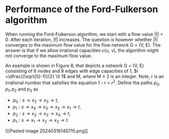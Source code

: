 # Performance of the Ford-Fulkerson algorithm
When running the Ford-Fulkerson algorithm, we start with a flow value |f| = 0. After each iteration, |f| increases. The question is however whether |f| converges to the maximum flow value for the flow network G = (V, E). The answer is that if we allow irrational capacities c(u, v), the algorithm might not converge to the maximum flow value.

An example is shown in Figure 8, that depicts a network G = (V, E) consisting of 6 nodes and 9 edges with edge capacities of 1, $r =\dfrac{(\sqrt{5}-1)}{2} \lt 1$ and M, where M $\ge$ 2 is an integer. Note, r is an irrational number that satisfies the equation 1 - r =  $r^2$. Define the paths $p_0, p_1, p_2$ and $p_3$ as
- $p_0 : s \rightarrow x_2 \rightarrow x_3 \rightarrow t$,
- $p_1 : s \rightarrow x_4 \rightarrow x_3 \rightarrow x_2 \rightarrow x_1 \rightarrow t$,
- $p_2 : s \rightarrow x_2 \rightarrow x_3 \rightarrow x_4 \rightarrow t$,
- $p_1 : s \rightarrow x_1 \rightarrow x_2 \rightarrow x_3 \rightarrow t$.

![[Pasted image 20240316140715.png]]

